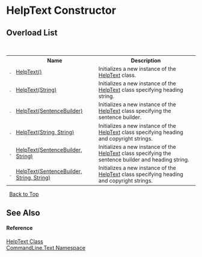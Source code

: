 # HelpText Constructor 
 


## Overload List
&nbsp;<table><tr><th></th><th>Name</th><th>Description</th></tr><tr><td>![Public method](media/pubmethod.gif "Public method")</td><td><a href="M_CommandLine_Text_HelpText__ctor">HelpText()</a></td><td>
Initializes a new instance of the <a href="T_CommandLine_Text_HelpText">HelpText</a> class.</td></tr><tr><td>![Public method](media/pubmethod.gif "Public method")</td><td><a href="M_CommandLine_Text_HelpText__ctor_4">HelpText(String)</a></td><td>
Initializes a new instance of the <a href="T_CommandLine_Text_HelpText">HelpText</a> class specifying heading string.</td></tr><tr><td>![Public method](media/pubmethod.gif "Public method")</td><td><a href="M_CommandLine_Text_HelpText__ctor_1">HelpText(SentenceBuilder)</a></td><td>
Initializes a new instance of the <a href="T_CommandLine_Text_HelpText">HelpText</a> class specifying the sentence builder.</td></tr><tr><td>![Public method](media/pubmethod.gif "Public method")</td><td><a href="M_CommandLine_Text_HelpText__ctor_5">HelpText(String, String)</a></td><td>
Initializes a new instance of the <a href="T_CommandLine_Text_HelpText">HelpText</a> class specifying heading and copyright strings.</td></tr><tr><td>![Public method](media/pubmethod.gif "Public method")</td><td><a href="M_CommandLine_Text_HelpText__ctor_2">HelpText(SentenceBuilder, String)</a></td><td>
Initializes a new instance of the <a href="T_CommandLine_Text_HelpText">HelpText</a> class specifying the sentence builder and heading string.</td></tr><tr><td>![Public method](media/pubmethod.gif "Public method")</td><td><a href="M_CommandLine_Text_HelpText__ctor_3">HelpText(SentenceBuilder, String, String)</a></td><td>
Initializes a new instance of the <a href="T_CommandLine_Text_HelpText">HelpText</a> class specifying heading and copyright strings.</td></tr></table>&nbsp;
<a href="#helptext-constructor">Back to Top</a>

## See Also


#### Reference
<a href="T_CommandLine_Text_HelpText">HelpText Class</a><br /><a href="N_CommandLine_Text">CommandLine.Text Namespace</a><br />
